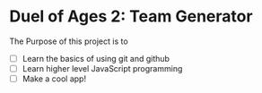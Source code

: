 Duel of Ages 2: Team Generator
==============================

The Purpose of this project is to
- [ ] Learn the basics of using git and github
- [ ] Learn higher level JavaScript programming
- [ ] Make a cool app!
